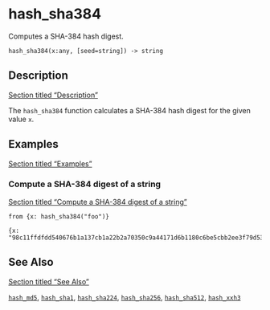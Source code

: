 # hash_sha384

Computes a SHA-384 hash digest.

```tql
hash_sha384(x:any, [seed=string]) -> string
```

## Description

[Section titled “Description”](#description)

The `hash_sha384` function calculates a SHA-384 hash digest for the given value `x`.

## Examples

[Section titled “Examples”](#examples)

### Compute a SHA-384 digest of a string

[Section titled “Compute a SHA-384 digest of a string”](#compute-a-sha-384-digest-of-a-string)

```tql
from {x: hash_sha384("foo")}
```

```tql
{x: "98c11ffdfdd540676b1a137cb1a22b2a70350c9a44171d6b1180c6be5cbb2ee3f79d532c8a1dd9ef2e8e08e752a3babb"}
```

## See Also

[Section titled “See Also”](#see-also)

[`hash_md5`](/reference/functions/hash_md5), [`hash_sha1`](/reference/functions/hash_sha1), [`hash_sha224`](/reference/functions/hash_sha224), [`hash_sha256`](/reference/functions/hash_sha256), [`hash_sha512`](/reference/functions/hash_sha512), [`hash_xxh3`](/reference/functions/hash_xxh3)